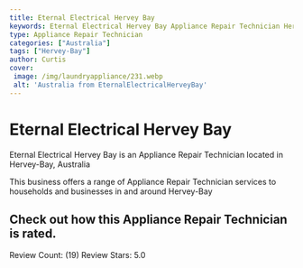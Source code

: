 ```yaml
---
title: Eternal Electrical Hervey Bay
keywords: Eternal Electrical Hervey Bay Appliance Repair Technician Hervey-Bay Australia 
type: Appliance Repair Technician 
categories: ["Australia"]
tags: ["Hervey-Bay"]
author: Curtis
cover:
 image: /img/laundryappliance/231.webp
 alt: 'Australia from EternalElectricalHerveyBay'
---
```


# Eternal Electrical Hervey Bay
Eternal Electrical Hervey Bay is an Appliance Repair Technician located in Hervey-Bay, Australia

This business offers a range of Appliance Repair Technician services to households and businesses in and around Hervey-Bay

## Check out how this Appliance Repair Technician is rated.
Review Count: (19)
Review Stars: 5.0
